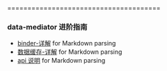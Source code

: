 
======================================
### data-mediator 进阶指南
 * [binder-详解](https://github.com/markdown-it/markdown-it) for Markdown parsing
 * [数据缓存-详解](https://github.com/markdown-it/markdown-it) for Markdown parsing
 * [api 说明](https://github.com/markdown-it/markdown-it) for Markdown parsing
 